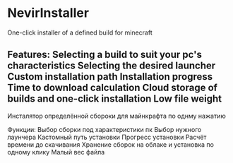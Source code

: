 # NevirInstaller
One-click installer of a defined build for minecraft


Features: Selecting a build to suit your pc's characteristics
Selecting the desired launcher
Custom installation path
Installation progress
Time to download calculation
Cloud storage of builds and one-click installation
Low file weight
-------------------------------------------------------------
Инсталятор определённой сбороки для майнкрафта по однму нажатию

Функции: Выбор сборки под характеристики пк
Выбор нужного лаунчера
Кастомный путь установки
Прогресс установки
Расчёт времени до скачивания
Хранение сборок на облаке и установка по одному клику
Малый вес файла


